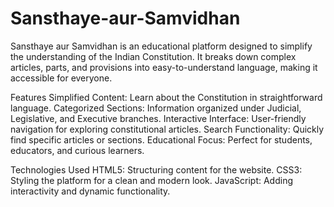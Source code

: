# Sansthaye-aur-Samvidhan
Sansthaye aur Samvidhan is an educational platform designed to simplify the understanding of the Indian Constitution. It breaks down complex articles, parts, and provisions into easy-to-understand language, making it accessible for everyone.

Features
Simplified Content: Learn about the Constitution in straightforward language.
Categorized Sections: Information organized under Judicial, Legislative, and Executive branches.
Interactive Interface: User-friendly navigation for exploring constitutional articles.
Search Functionality: Quickly find specific articles or sections.
Educational Focus: Perfect for students, educators, and curious learners.

Technologies Used
HTML5: Structuring content for the website.
CSS3: Styling the platform for a clean and modern look.
JavaScript: Adding interactivity and dynamic functionality.
